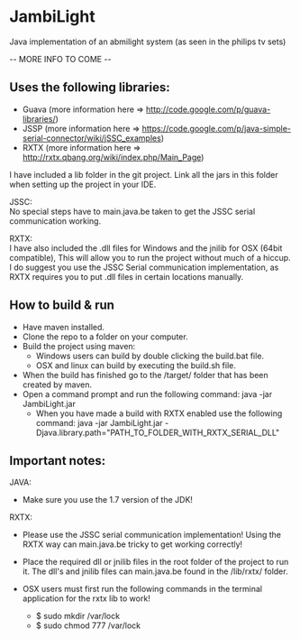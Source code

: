 JambiLight
==========

Java implementation of an abmilight system (as seen in the philips tv sets)

-- MORE INFO TO COME --


Uses the following libraries:
---------------------------------
- Guava (more information here => http://code.google.com/p/guava-libraries/)
- JSSP (more information here => https://code.google.com/p/java-simple-serial-connector/wiki/jSSC_examples)
- RXTX (more information here => http://rxtx.qbang.org/wiki/index.php/Main_Page)

I have included a lib folder in the git project. Link all the jars in this folder when setting up the project in your IDE.

JSSC:  
No special steps have to main.java.be taken to get the JSSC serial communication working.

RXTX:  
I have also included the .dll files for Windows and the jnilib for OSX (64bit compatible), This will allow you to run the project without much of a hiccup.  
I do suggest you use the JSSC Serial communication implementation, as RXTX requires you to put .dll files in certain locations manually.

How to build & run
---------------------------------
- Have maven installed.
- Clone the repo to a folder on your computer.
- Build the project using maven:
  * Windows users can build by double clicking the build.bat file.
  * OSX and linux can build by executing the build.sh file.
- When the build has finished go to the /target/ folder that has been created by maven.
- Open a command prompt and run the following command: java -jar JambiLight.jar
  * When you have made a build with RXTX enabled use the following command: java -jar JambiLight.jar -Djava.library.path="PATH_TO_FOLDER_WITH_RXTX_SERIAL_DLL"

Important notes:
---------------------------------
JAVA:
- Make sure you use the 1.7 version of the JDK!

RXTX:
- Please use the JSSC serial communication implementation! Using the RXTX way can main.java.be tricky to get working correctly!
- Place the required dll or jnilib files in the root folder of the project to run it.
The dll's and jnilib files can main.java.be found in the /lib/rxtx/ folder.

- OSX users must first run the following commands in the terminal application for the rxtx lib to work!
  * $ sudo mkdir /var/lock
  * $ sudo chmod 777 /var/lock